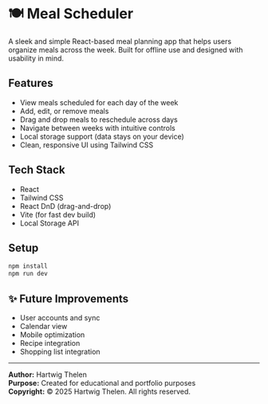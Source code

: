 # 🍽️ Meal Scheduler

A sleek and simple React-based meal planning app that helps users organize meals across the week. Built for offline use and designed with usability in mind.

## Features

- View meals scheduled for each day of the week
- Add, edit, or remove meals
- Drag and drop meals to reschedule across days
- Navigate between weeks with intuitive controls
- Local storage support (data stays on your device)
- Clean, responsive UI using Tailwind CSS

## Tech Stack

- React
- Tailwind CSS
- React DnD (drag-and-drop)
- Vite (for fast dev build)
- Local Storage API

## Setup

```bash
npm install
npm run dev
```

## ✨ Future Improvements

- User accounts and sync
- Calendar view
- Mobile optimization
- Recipe integration
- Shopping list integration

---
**Author:** Hartwig Thelen  
**Purpose:** Created for educational and portfolio purposes  
**Copyright:** © 2025 Hartwig Thelen. All rights reserved.
